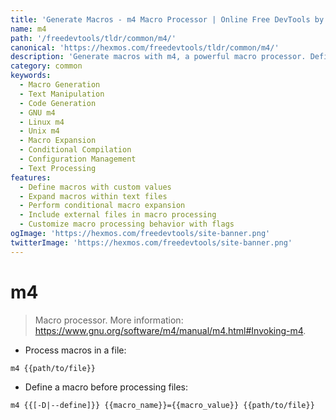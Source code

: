 ```yaml
---
title: 'Generate Macros - m4 Macro Processor | Online Free DevTools by Hexmos'
name: m4
path: '/freedevtools/tldr/common/m4/'
canonical: 'https://hexmos.com/freedevtools/tldr/common/m4/'
description: 'Generate macros with m4, a powerful macro processor. Define, expand, and manipulate text for code generation and configuration. Free online tool, no registration required.'
category: common
keywords:
  - Macro Generation
  - Text Manipulation
  - Code Generation
  - GNU m4
  - Linux m4
  - Unix m4
  - Macro Expansion
  - Conditional Compilation
  - Configuration Management
  - Text Processing
features:
  - Define macros with custom values
  - Expand macros within text files
  - Perform conditional macro expansion
  - Include external files in macro processing
  - Customize macro processing behavior with flags
ogImage: 'https://hexmos.com/freedevtools/site-banner.png'
twitterImage: 'https://hexmos.com/freedevtools/site-banner.png'
---
```


# m4

> Macro processor.
> More information: <https://www.gnu.org/software/m4/manual/m4.html#Invoking-m4>.

- Process macros in a file:

`m4 {{path/to/file}}`

- Define a macro before processing files:

`m4 {{[-D|--define]}} {{macro_name}}={{macro_value}} {{path/to/file}}`
